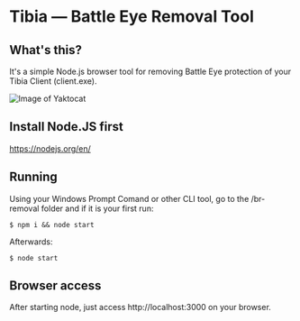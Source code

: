 # Tibia — Battle Eye Removal Tool

## What's this?
It's a simple Node.js browser tool for removing Battle Eye protection of your Tibia Client (client.exe).

 ![Image of Yaktocat](https://i.ibb.co/nQgR0DL/tela1.png)

## Install Node.JS first
<https://nodejs.org/en/>

## Running
Using your Windows Prompt Comand or other CLI tool, go to the /br-removal folder and if it is your first run:
```
$ npm i && node start
```

Afterwards:
```
$ node start
```

## Browser access

After starting node, just access http://localhost:3000 on your browser.

